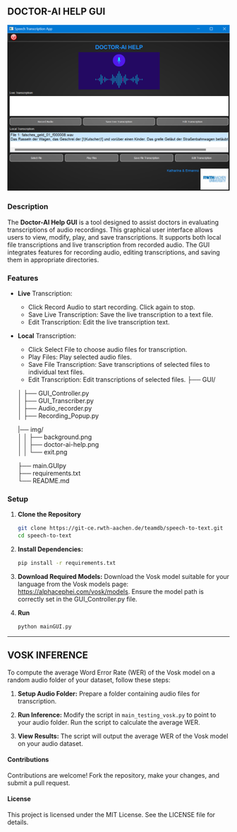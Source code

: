 ## DOCTOR-AI HELP GUI

![Doctor-AI Help GUI](code/img/doctor-ai-help.png)

### Description

The **Doctor-AI Help GUI** is a tool designed to assist doctors in evaluating transcriptions of audio recordings. This graphical user interface allows users to view, modify, play, and save transcriptions. It supports both local file transcriptions and live transcription from recorded audio. The GUI integrates features for recording audio, editing transcriptions, and saving them in appropriate directories.


### Features
- **Live** Transcription:
	- Click Record Audio to start recording. Click again to stop.
	- Save Live Transcription: Save the live transcription to a text file.
	- Edit Transcription: Edit the live transcription text.
- **Local** Transcription:
	- Click Select File to choose audio files for transcription.
	- Play Files: Play selected audio files.
	- Save File Transcription: Save transcriptions of selected files to individual text files.
	- Edit Transcription: Edit transcriptions of selected files.
	├── GUI/

	│   ├── GUI_Controller.py      
	│   ├── GUI_Transcriber.py         
	│   ├── Audio_recorder.py        
	│   ├── Recording_Popup.py
    
	|── img/                       
	│   │   ├── background.png      
	│   │   ├── doctor-ai-help.png    
	│   │   └── exit.png
            
	├── main.GUIpy                    
	├── requirements.txt       
	└── README.md                

### Setup

1. **Clone the Repository**
    ```sh
    git clone https://git-ce.rwth-aachen.de/teamdb/speech-to-text.git
    cd speech-to-text
    ```
   
2. **Install Dependencies:**
    ```sh
    pip install -r requirements.txt
    ```
	
3. **Download Required Models:**
	Download the Vosk model suitable for your language from the Vosk models page: https://alphacephei.com/vosk/models.
	Ensure the model path is correctly set in the GUI_Controller.py file.

4. **Run**
    ```sh
    python mainGUI.py
    ```    
-----------------------------------------------------------------------------
## VOSK INFERENCE

To compute the average Word Error Rate (WER) of the Vosk model on a random audio folder of your dataset, follow these steps:

1. **Setup Audio Folder:**
   Prepare a folder containing audio files for transcription.

2. **Run Inference:**
   Modify the script in `main_testing_vosk.py` to point to your audio folder.
   Run the script to calculate the average WER.

3. **View Results:**
   The script will output the average WER of the Vosk model on your audio dataset.

#### Contributions

Contributions are welcome! Fork the repository, make your changes, and submit a pull request.

#### License

This project is licensed under the MIT License. See the LICENSE file for details.


